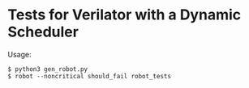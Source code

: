 Tests for Verilator with a Dynamic Scheduler
============================================

Usage:

```
$ python3 gen_robot.py
$ robot --noncritical should_fail robot_tests
```
